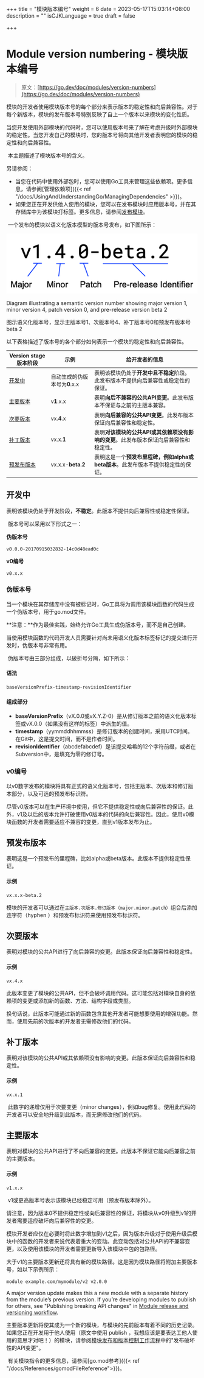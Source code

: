 +++
title = "模块版本编号"
weight = 6
date = 2023-05-17T15:03:14+08:00
description = ""
isCJKLanguage = true
draft = false

+++
# Module version numbering - 模块版本编号

> 原文：[https://go.dev/doc/modules/version-numbers](https://go.dev/doc/modules/version-numbers)

​	模块的开发者使用模块版本号的每个部分来表示版本的稳定性和向后兼容性。对于每个新版本，模块的发布版本号特别反映了自上一个版本以来模块的变化性质。

​	当您开发使用外部模块的代码时，您可以使用版本号来了解在考虑升级时外部模块的稳定性。当您开发自己的模块时，您的版本号将向其他开发者表明您的模块的稳定性和向后兼容性。

​	本主题描述了模块版本号的含义。

另请参阅：

- 当您在代码中使用外部包时，您可以使用Go工具来管理这些依赖项。更多信息，请参阅[管理依赖项]({{< ref "/docs/UsingAndUnderstandingGo/ManagingDependencies" >}})。
- 如果您正在开发供他人使用的模块，您可以在发布模块时应用版本号，并在其存储库中为该模块打标签。更多信息，请参阅[发布模块](../PublishingAModule)。

​	一个发布的模块以语义化版本模型的版本号发布，如下图所示：

![Diagram illustrating a semantic version number showing major version 1, minor version 4, patch version 0, and pre-release version beta 2](ModuleVersionNnumbering_img/version-number.png)

Diagram illustrating a semantic version number showing major version 1, minor version 4, patch version 0, and pre-release version beta 2

图示语义化版本号，显示主版本号1、次版本号4、补丁版本号0和预发布版本号beta 2

​	以下表格描述了版本号的各个部分如何表示一个模块的稳定性和向后兼容性。

| Version stage 版本阶段    | 示例                          | 给开发者的信息                                               |
| ------------------------- | ----------------------------- | ------------------------------------------------------------ |
| [开发中](#开发中)         | 自动生成的伪版本号为**0**.x.x | 表明该模块仍处于**开发中且不稳定**阶段。此发布版本不提供向后兼容性或稳定性的保证。 |
| [主要版本](#主要版本)     | v**1**.x.x                    | 表明**向后不兼容的公共API变更**。此发布版本不保证与之前的主版本兼容。 |
| [次要版本](#次要版本)     | vx.**4**.x                    | 表明**向后兼容的公共API变更**。此发布版本保证向后兼容性和稳定性。 |
| [补丁版本](#补丁版本)     | vx.x.**1**                    | 表明**对该模块的公共API或其依赖项没有影响的变更**。此发布版本保证向后兼容性和稳定性。 |
| [预发布版本](#预发布版本) | vx.x.x-**beta.2**             | 表明这是一个**预发布里程碑，例如alpha或beta版本**。此发布版本不提供稳定性的保证。 |



## 开发中

​	表明该模块仍处于开发阶段，**不稳定**。此版本不提供向后兼容性或稳定性保证。

​	版本号可以采用以下形式之一：

**伪版本号**

```
v0.0.0-20170915032832-14c0d48ead0c
```

**v0编号** 

```
v0.x.x 
```



### 伪版本号

​	当一个模块在其存储库中没有被标记时，Go工具将为调用该模块函数的代码生成一个伪版本号，用于go.mod文件。

**注意：**作为最佳实践，始终允许Go工具生成伪版本号，而不是自己创建。

​	当使用模块函数的代码开发人员需要针对尚未用语义化版本标签标记的提交进行开发时，伪版本号非常有用。

​	伪版本号由三部分组成，以破折号分隔，如下所示：

#### 语法

```
baseVersionPrefix-timestamp-revisionIdentifier
```



#### 组成部分

- **baseVersionPrefix**（vX.0.0或vX.Y.Z-0）是从修订版本之前的语义化版本标签或vX.0.0（如果没有这样的标签）中派生的值。
- **timestamp**（yymmddhhmmss）是修订版本的创建时间，采用UTC时间。在Git中，这是提交时间，而不是作者时间。
- **revisionIdentifier**（abcdefabcdef）是该提交哈希的12个字符前缀，或者在Subversion中，是填充为零的修订号。



### v0编号

​	以v0数字发布的模块将具有正式的语义化版本号，包括主版本、次版本和修订版本部分，以及可选的预发布标识符。

​	尽管v0版本可以在生产环境中使用，但它不提供稳定性或向后兼容性的保证。此外，v1及以后的版本允许打破使用v0版本的代码的向后兼容性。因此，使用v0模块函数的开发者需要适应不兼容的变更，直到v1版本发布为止。

## 预发布版本

​	表明这是一个预发布的里程碑，比如alpha或beta版本。此版本不提供稳定性保证。

#### 示例

```
vx.x.x-beta.2
```

​	模块的开发者可以通过在`主版本.次版本.修订版本（major.minor.patch）`组合后添加连字符（hyphen ）和预发布标识符来使用预发布标识符。



## 次要版本

​	表明对模块的公共API进行了向后兼容的变更。此版本保证向后兼容性和稳定性。

#### 示例

```
vx.4.x
```

​	此版本变更了模块的公共API，但不会破坏调用代码。这可能包括对模块自身的依赖项的变更或添加新的函数、方法、结构字段或类型。

​	换句话说，此版本可能通过新的函数包含其他开发者可能想要使用的增强功能。然而，使用先前的次版本的开发者无需修改他们的代码。

## 补丁版本

​	表明对该模块的公共API或其依赖项没有影响的变更。此版本保证向后兼容性和稳定性。

#### 示例

```
vx.x.1
```

​	此数字的递增仅用于次要变更（minor changes），例如bug修复。使用此代码的开发者可以安全地升级到此版本，而无需修改他们的代码。

## 主要版本

​	表明对模块的公共API进行了不向后兼容的变更。此版本不保证它能向后兼容之前的主要版本。

#### 示例

```
v1.x.x
```

​	v1或更高版本号表示该模块已经稳定可用（预发布版本除外）。

​	请注意，因为版本0不提供稳定性或向后兼容性的保证，将模块从v0升级到v1的开发者需要适应破坏向后兼容性的变更。

​	模块开发者应仅在必要时将此数字增加到v1之后，因为版本升级对于使用升级后模块中的函数的开发者来说代表着重大的变动。此变动包括对公共API的不兼容变更，以及使用该模块的开发者需要更新导入该模块中包的包路径。

​	大于v1的主要版本更新还将具有新的模块路径。这是因为模块路径将附加主要版本号，如以下示例所示：

```
module example.com/mymodule/v2 v2.0.0
```

A major version update makes this a new module with a separate history from the module’s previous version. If you’re developing modules to publish for others, see "Publishing breaking API changes" in [Module release and versioning workflow](https://go.dev/doc/modules/release-workflow).

​	主要版本更新将使其成为一个新的模块，与模块的先前版本有着不同的历史记录。如果您正在开发用于他人使用（原文中使用 publish ，我想应该是要表达工他人使用的意思才对吧！）的模块，请参阅[模块发布和版本控制工作流程](../ModuleReleaseAndVersioningWorkflow)中的"发布破坏性的API变更"。

​	有关模块指令的更多信息，请参阅[go.mod参考]({{< ref "/docs/References/gomodFileReference">}})。